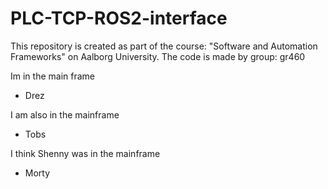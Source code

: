 # PLC-TCP-ROS2-interface
This repository is created as part of the course: "Software and Automation Frameworks" on Aalborg University. The code is made by group: gr460


Im in the main frame
- Drez


I am also in the mainframe
- Tobs

I think Shenny was in the mainframe
- Morty
